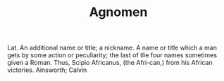 ---
title: Agnomen
letter: A
permalink: "/definitions/agnomen.html"
body: Lat. An additional name or title; a nickname. A name or title which a man gets
  by some action or peculiarity; the last of tlie four names sometimes given a Roman.
  Thus, Scipio Africanus, (the Afri-can,) from his African victories. Ainsworth; Calvin
published_at: '2018-07-07'
source: Black's Law Dictionary
layout: post
---